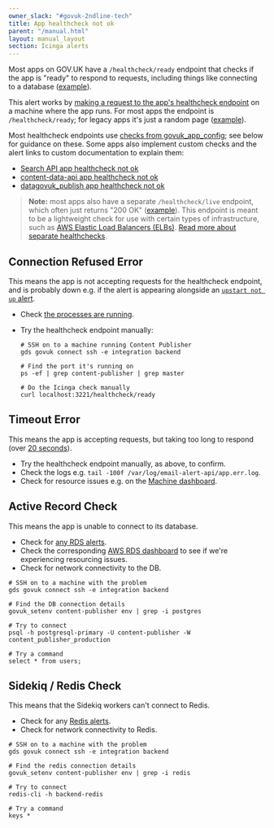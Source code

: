 ```yaml
---
owner_slack: "#govuk-2ndline-tech"
title: App healthcheck not ok
parent: "/manual.html"
layout: manual_layout
section: Icinga alerts
---
```


Most apps on GOV.UK have a `/healthcheck/ready` endpoint that checks if the app is "ready" to respond to requests, including things like connecting to a database ([example](https://github.com/alphagov/content-publisher/blob/8df63907dab486a54894105b829ab9ea02936b67/config/routes.rb#L115-L118)).

This alert works by [making a request to the app's healthcheck endpoint](https://github.com/alphagov/govuk-puppet/blob/fab936cb82be7fad42636fcafca3718a8368ebfe/modules/icinga/files/usr/lib/nagios/plugins/check_json_healthcheck#L155) on a machine where the app runs. For most apps the endpoint is `/healthcheck/ready`; for legacy apps it's just a random page ([example](https://github.com/alphagov/govuk-puppet/blob/3f05678f36fde027efd3bbaae2421ebe04103136/modules/licensify/manifests/apps/licensify.pp#L63)).

Most healthcheck endpoints use [checks from govuk_app_config](https://github.com/alphagov/govuk_app_config/blob/master/docs/healthchecks.md); see below for guidance on these. Some apps also implement custom checks and the alert links to custom documentation to explain them:

- [Search API app healthcheck not ok](https://docs.publishing.service.gov.uk/manual/alerts/search-api-app-healthcheck-not-ok.html)
- [content-data-api app healthcheck not ok](https://docs.publishing.service.gov.uk/manual/alerts/content-data-api-app-healthcheck-not-ok.html)
- [datagovuk_publish app healthcheck not ok](https://docs.publishing.service.gov.uk/manual/alerts/datagovuk-publish-healthcheck-not-ok.html)

> **Note:** most apps also have a separate `/healthcheck/live` endpoint, which often just returns "200 OK" ([example](https://github.com/alphagov/publishing-api/blob/50af13759827318fb953086c836490b2f3de1242/config/routes.rb#L52)). This endpoint is meant to be a lightweight check for use with certain types of infrastructure, such as [AWS Elastic Load Balancers (ELBs)](https://github.com/alphagov/govuk-aws/pull/1438). [Read more about separate healthchecks](https://github.com/alphagov/govuk-rfcs/blob/main/rfc-141-application-healthchecks.md).

## Connection Refused Error

This means the app is not accepting requests for the healthcheck endpoint, and is probably down e.g. if the alert is appearing alongside an [`upstart not up` alert](/manual/alerts/check-process-running.html).

- Check [the processes are running](check-process-running.html).
- Try the healthcheck endpoint manually:

  ```
  # SSH on to a machine running Content Publisher
  gds govuk connect ssh -e integration backend

  # Find the port it's running on
  ps -ef | grep content-publisher | grep master

  # Do the Icinga check manually
  curl localhost:3221/healthcheck/ready
  ```

## Timeout Error

This means the app is accepting requests, but taking too long to respond (over [20 seconds](https://github.com/alphagov/govuk-puppet/blob/fab936cb82be7fad42636fcafca3718a8368ebfe/modules/icinga/files/usr/lib/nagios/plugins/check_json_healthcheck#L155)).

- Try the healthcheck endpoint manually, as above, to confirm.
- Check the logs e.g. `tail -100f /var/log/email-alert-api/app.err.log`.
- Check for resource issues e.g. on the [Machine dashboard][machine metrics].

## Active Record Check

This means the app is unable to connect to its database.

- Check for [any RDS alerts](/manual/govuk-in-aws.html#postgresql-and-mysql).
- Check the corresponding [AWS RDS dashboard][rds dash] to see if we're experiencing resourcing issues.
- Check for network connectivity to the DB.

```
# SSH on to a machine with the problem
gds govuk connect ssh -e integration backend

# Find the DB connection details
govuk_setenv content-publisher env | grep -i postgres

# Try to connect
psql -h postgresql-primary -U content-publisher -W content_publisher_production

# Try a command
select * from users;
```

## Sidekiq / Redis Check

This means that the Sidekiq workers can't connect to Redis.

- Check for any [Redis alerts](redis.html).
- Check for network connectivity to Redis.

```
# SSH on to a machine with the problem
gds govuk connect ssh -e integration backend

# Find the redis connection details
govuk_setenv content-publisher env | grep -i redis

# Try to connect
redis-cli -h backend-redis

# Try a command
keys *
```

[machine metrics]: https://grafana.blue.production.govuk.digital/dashboard/file/machine.json
[rds dash]: https://grafana.production.govuk.digital/dashboard/file/aws-rds.json?orgId=1&var-region=eu-west-1&from=now-3h&to=now
